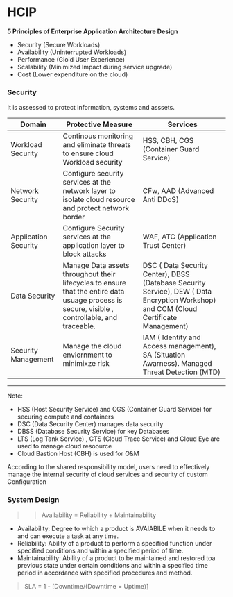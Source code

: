 # HCIP
**5 Principles of Enterprise Application Architecture Design**

- Security (Secure Workloads)
- Availability (Uninterrupted Workloads)
- Performance (Gioid User Experience)
- Scalability (Minimized Impact during service upgrade)
- Cost (Lower expenditure on the cloud)

### Security 
It is assessed to protect information, systems and asssets.

| Domain | Protective Measure | Services |
| --- | --- | --- |
| Workload Security | Continous monitoring and eliminate threats to ensure cloud Workload security | HSS, CBH, CGS (Container Guard Service) |
| Network Security | Configure security services at the network layer to isolate cloud resource and protect network border | CFw, AAD (Advanced Anti DDoS) |
| Application Security | Configure Security services at the application layer to block attacks | WAF, ATC (Application Trust Center) |
| Data Security | Manage Data assets throughout their lifecycles to ensure that the entire data usuage process is secure, visible , controllable, and traceable. | DSC ( Data Security Center), DBSS (Database Security Service), DEW ( Data Encryption Workshop) and CCM (Cloud Certificate Management) | 
| Security Management | Manage the cloud enviornment to minimixze risk | IAM ( Identity and Access management), SA (Situation Awarness). Managed Threat Detection (MTD) |


---
Note:
- HSS (Host Security Service) and CGS (Container Guard Service) for securing compute and containers
- DSC (Data Security Center) manages data security
- DBSS (Database Security Service) for key Databases
- LTS (Log Tank Service) , CTS (Cloud Trace Service) and Cloud Eye are used to manage cloud resoource
- Cloud Bastion Host (CBH) is used for O&M


According to the shared responsibility model, users need to effectively manage the internal security of cloud services and security of custom Configuration

### System Design 

>> Availability = Reliability + Maintainability

- Availability: Degree to which a product is AVAIABILE when it needs to and can execute a task at any time. 
- Reliability: Ability of a product to perform a specified function under specified conditions and within a specified period of time.
- Maintainability: Ability of a product to be maintained and restored toa previous state under certain conditions and within a specified time period in accordance with specified procedures and method.

> SLA = 1 - [Downtime/(Downtime = Uptime)]


